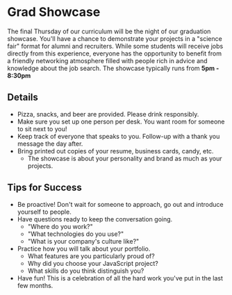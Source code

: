 # Grad Showcase

The final Thursday of our curriculum will be the night of our graduation showcase. You'll have a chance to demonstrate your projects in a "science fair" format for alumni and recruiters. While some students will receive jobs directly from this experience, everyone has the opportunity to benefit from a friendly networking atmosphere filled with people rich in advice and knowledge about the job search. The showcase typically runs from **5pm - 8:30pm**

## Details

* Pizza, snacks, and beer are provided. Please drink responsibly. 
* Make sure you set up one person per desk. You want room for someone to sit next to you!
* Keep track of everyone that speaks to you. Follow-up with a thank you message the day after.
* Bring printed out copies of your resume, business cards, candy, etc. 
  * The showcase is about your personality and brand as much as your projects.
  
## Tips for Success

* Be proactive! Don't wait for someone to approach, go out and introduce yourself to people.
* Have questions ready to keep the conversation going.
  * "Where do you work?"
  * "What technologies do you use?"
  * "What is your company's culture like?"
* Practice how you will talk about your portfolio.
  * What features are you particularly proud of?
  * Why did you choose your JavaScript project?
  * What skills do you think distinguish you?
* Have fun! This is a celebration of all the hard work you've put in the last few months.
